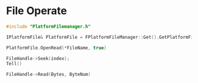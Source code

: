 # File Operate

```c++
#include "PlatformFilemanager.h"
```
```c++
IPlatformFile& PlatformFile = FPlatformFileManager::Get().GetPlatformFile();
```
```c++
PlatformFile.OpenRead(*FileName, true)
```
```c++
FileHandle->Seek(index);
Tell()
```
```c++
FileHandle->Read(Bytes, ByteNum)
```